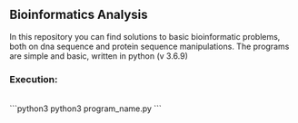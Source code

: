 <h2>Bioinformatics Analysis</h2>

In this repository you can find solutions to basic bioinformatic problems, both on dna sequence and protein sequence manipulations. 
The programs are simple and basic, written in python (v 3.6.9)

<h3>Execution:</h3><br>
```python3
python3 program_name.py
```
